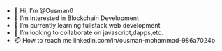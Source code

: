 - 👋 Hi, I’m @Ousman0
- 👀 I’m interested in Blockchain Development
- 🌱 I’m currently learning fullstack web development
- 💞️ I’m looking to collaborate on javascript,dapps,etc.
- 📫 How to reach me linkedin.com/in/ousman-mohammad-986a7024b

<!---
Ousman0/Ousman0 is a ✨ special ✨ repository because its `README.md` (this file) appears on your GitHub profile.
You can click the Preview link to take a look at your changes.
--->
